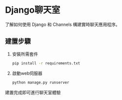 # Django聊天室

了解如何使用 Django 和 Channels 構建實時聊天應用程序。

## 建置步驟

1. 安裝所需套件
    
    ```bash
    pip install -r requirements.txt
    ```
    
2. 啟動web伺服器
    
    ```bash
    python manage.py runserver
    ```
    

建置完成即可進行聊天室體驗